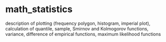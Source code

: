 # math_statistics
description of plotting (frequency polygon, histogram, imperial plot), calculation of quantile, sample, Smirnov and Kolmogorov functions, variance, difference of empirical functions, maximum likelihood functions
